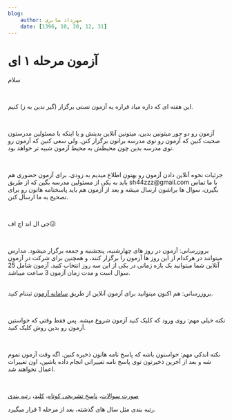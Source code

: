 ```yaml
---
blog:
    author: مهرداد صابری
    date: [1396, 10, 20, 12, 31]
---
```

# آزمون مرحله ۱ ای

<div class="cnt">
<p>سلام</p>
<p><br/></p>
<p>این هفته ای که داره میاد قراره یه آزمون تستی برگزار (گیر ندین به ز) کنیم.</p>
<p><br/></p>
<p>آزمون رو دو جور میتونین بدین، میتونین آنلاین بدینش و یا اینکه با مسئولین مدرستون صحبت کنین که آزمون رو توی مدرسه براتون برگزار کنن. ولی سعی کنین که آزمون رو توی مدرسه بدین چون محیطش به محیط آزمون شبیه تر خواهد بود.</p>
<p><br/></p>
<p>جزئیات نحوه آنلاین دادن آزمون رو بهتون اطلاع میدیم به زودی. برای آزمون حضوری هم باید به یکی از مسئولین مدرسه بگین که از طریق sh44zzz@gmail.com با ما تماس بگیرن، سوال ها براشون ارسال میشه و بعد از آزمون هم باید پاسخنامه هاتون رو برای تصحیح به ما ارسال کنن.</p>
<p><br/></p>
<p>جی ال اند اچ اف😐</p>
<p><br/></p>
<p>بروزرسانی: آزمون در روز های چهارشنبه، پنجشنبه و جمعه برگزار میشود. مدارس میتوانند در هرکدام از این روز ها آزمون را برگزار کنند، و همچنین برای شرکت در آزمون آنلاین شما میتوانید یک بازه زمانی در یکی از این سه روز انتخاب کنید. آزمون شامل 25 سوال است و مدت زمان آزمون 3 ساعت میباشد.</p>
<p><br/>بروزرسانی: هم اکنون میتوانید برای آزمون آنلاین از طریق <a href="http://mcexam.shaazzz.tk/">سامانه آزمون</a> ثبتنام کنید.</p>
<p><br/></p>

<p>نکته خیلی مهم: روی ورود که کلیک کنید آزمون شروع میشه. پس فقط وقتی که خواستین آزمون رو بدین روش کلیک کنید.</p>
<p><br/></p>
<p>نکته اندکی مهم: حواستون باشه که پاسخ نامه هاتون ذخیره کنین. اگه وقت آزمون تموم شه و بعد از آخرین ذخیرتون توی پاسخ نامه تغییراتی انجام داده باشین، اون تغییرات اعمال نخواهند شد.</p>
<p><a href="http://bayanbox.ir/info/5404633343919931585/Solution"><br/></a></p>
<p><a href="http://bayanbox.ir/info/7880262709702215091/%D8%B5%D9%88%D8%B1%D8%AA-%D8%B3%D9%88%D8%A7%D9%84%D8%A7%D8%AA">صورت سوالات</a>، <a href="http://bayanbox.ir/info/8745540224352998923/%D9%BE%D8%A7%D8%B3%D8%AE-%D8%AA%D8%B4%D8%B1%DB%8C%D8%AD%DB%8C">پاسخ تشریحی کوتاه</a>، <a href="http://bayanbox.ir/info/5404633343919931585/%DA%A9%D9%84%DB%8C%D8%AF">کلید</a>، <a href="http://bayanbox.ir/info/5004182071652734093/ScoreBoard">رتبه بندی</a><br/></p>
<p>رتبه بندی مثل سال های گذشته، بعد از مرحله 1 قرار میگیرد.<br/></p>
<p><br/></p>
</div>
